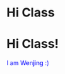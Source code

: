 # Hi Class

<HTML>
  <head>
    <h1>Hi Class!</h1>
  </head>
  <body>
    <p style = color:blue> I am Wenjing :) </p>

